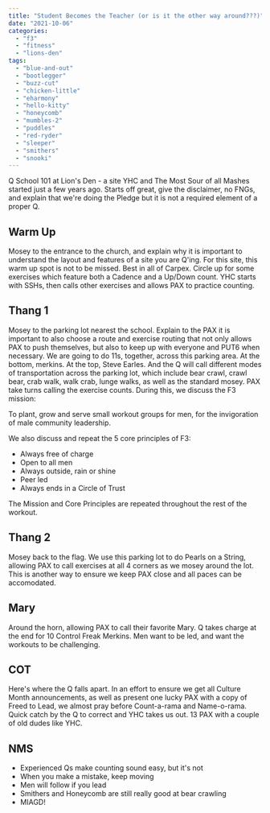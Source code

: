 ```yaml
---
title: "Student Becomes the Teacher (or is it the other way around???)"
date: "2021-10-06"
categories: 
  - "f3"
  - "fitness"
  - "lions-den"
tags: 
  - "blue-and-out"
  - "bootlegger"
  - "buzz-cut"
  - "chicken-little"
  - "eharmony"
  - "hello-kitty"
  - "honeycomb"
  - "mumbles-2"
  - "puddles"
  - "red-ryder"
  - "sleeper"
  - "smithers"
  - "snooki"
---
```


Q School 101 at Lion's Den - a site YHC and The Most Sour of all Mashes started just a few years ago. Starts off great, give the disclaimer, no FNGs, and explain that we're doing the Pledge but it is not a required element of a proper Q.

## Warm Up

Mosey to the entrance to the church, and explain why it is important to understand the layout and features of a site you are Q'ing. For this site, this warm up spot is not to be missed. Best in all of Carpex. Circle up for some exercises which feature both a Cadence and a Up/Down count. YHC starts with SSHs, then calls other exercises and allows PAX to practice counting.

## Thang 1

Mosey to the parking lot nearest the school. Explain to the PAX it is important to also choose a route and exercise routing that not only allows PAX to push themselves, but also to keep up with everyone and PUT6 when necessary. We are going to do 11s, together, across this parking area. At the bottom, merkins. At the top, Steve Earles. And the Q will call different modes of transportation across the parking lot, which include bear crawl, crawl bear, crab walk, walk crab, lunge walks, as well as the standard mosey. PAX take turns calling the exercise counts. During this, we discuss the F3 mission:

To plant, grow and serve small workout groups for men, for the invigoration of male community leadership.

We also discuss and repeat the 5 core principles of F3:

- Always free of charge
- Open to all men
- Always outside, rain or shine
- Peer led
- Always ends in a Circle of Trust

The Mission and Core Principles are repeated throughout the rest of the workout.

## Thang 2

Mosey back to the flag. We use this parking lot to do Pearls on a String, allowing PAX to call exercises at all 4 corners as we mosey around the lot. This is another way to ensure we keep PAX close and all paces can be accomodated.

## Mary

Around the horn, allowing PAX to call their favorite Mary. Q takes charge at the end for 10 Control Freak Merkins. Men want to be led, and want the workouts to be challenging.

## COT

Here's where the Q falls apart. In an effort to ensure we get all Culture Month announcements, as well as present one lucky PAX with a copy of Freed to Lead, we almost pray before Count-a-rama and Name-o-rama. Quick catch by the Q to correct and YHC takes us out. 13 PAX with a couple of old dudes like YHC.

## NMS

- Experienced Qs make counting sound easy, but it's not
- When you make a mistake, keep moving
- Men will follow if you lead
- Smithers and Honeycomb are still really good at bear crawling
- MIAGD!
